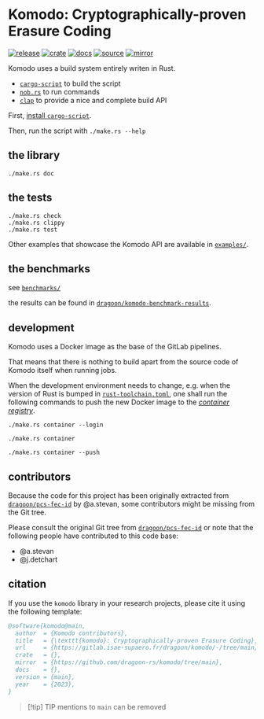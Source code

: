 # Komodo: Cryptographically-proven Erasure Coding

[![release](https://gitlab.isae-supaero.fr/dragoon/komodo/-/badges/release.svg)](https://gitlab.isae-supaero.fr/dragoon/komodo/-/releases)
[![crate](https://img.shields.io/crates/v/komodo)](https://crates.io/crates/komodo)
[![docs](https://img.shields.io/docsrs/komodo)](https://docs.rs/komodo/latest/komodo/)
[![source](https://gitlab.isae-supaero.fr/dragoon/komodo/badges/main/pipeline.svg?key_text=GitLab%20CI)](https://gitlab.isae-supaero.fr/dragoon/komodo/-/pipelines)
[![mirror](https://github.com/dragoon-rs/komodo/actions/workflows/ci.yml/badge.svg)](https://github.com/dragoon-rs/komodo/actions)

Komodo uses a build system entirely writen in Rust.
- [`cargo-script`](https://crates.io/crates/cargo-script) to build the script
- [`nob.rs`](https://gitlab.isae-supaero.fr/a.stevan/nob.rs) to run commands
- [`clap`](https://crates.io/crates/clap) to provide a nice and complete build API

First, [install `cargo-script`](https://github.com/DanielKeep/cargo-script#installation).

Then, run the script with `./make.rs --help`

## the library
```shell
./make.rs doc
```

## the tests
```shell
./make.rs check
./make.rs clippy
./make.rs test
```

Other examples that showcase the Komodo API are available in [`examples/`](examples/).

## the benchmarks
see [`benchmarks/`](benchmarks/README.md)

the results can be found in [`dragoon/komodo-benchmark-results`](https://gitlab.isae-supaero.fr/dragoon/komodo-benchmark-results).

## development

Komodo uses a Docker image as the base of the GitLab pipelines.

That means that there is nothing to build apart from the source code of Komodo itself when running jobs.

When the development environment needs to change, e.g. when the version of Rust is bumped in
[`rust-toolchain.toml`](./rust-toolchain.toml), one shall run the following commands to push the new
Docker image to the [_container registry_][gitlab.isae-supaero.fr:dragoon/komodo@containers].

```shell
./make.rs container --login
```
```shell
./make.rs container
```
```shell
./make.rs container --push
```

## contributors

Because the code for this project has been originally extracted from
[`dragoon/pcs-fec-id`][pcs-fec-id] by @a.stevan, some contributors might be
missing from the Git tree.

Please consult the original Git tree from [`dragoon/pcs-fec-id`][pcs-fec-id] or
note that the following people have contributed to this code base:
- @a.stevan
- @j.detchart

## citation
If you use the `komodo` library in your research projects, please cite it using the following template:

```bibtex
@software{komodo@main,
  author  = {Komodo contributors},
  title   = {\texttt{komodo}: Cryptographically-proven Erasure Coding},
  url     = {https://gitlab.isae-supaero.fr/dragoon/komodo/-/tree/main},
  crate   = {},
  mirror  = {https://github.com/dragoon-rs/komodo/tree/main},
  docs    = {},
  version = {main},
  year    = {2023},
}
```

> [!tip] TIP
> mentions to `main` can be removed

[pcs-fec-id]: https://gitlab.isae-supaero.fr/dragoon/pcs-fec-id
[gitlab.isae-supaero.fr:dragoon/komodo@containers]: https://gitlab.isae-supaero.fr/dragoon/komodo/container_registry/42
